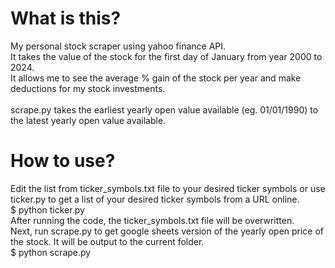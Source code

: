 # What is this?
My personal stock scraper using yahoo finance API.<br>
It takes the value of the stock for the first day of January from year 2000 to 2024.<br>
It allows me to see the average % gain of the stock per year and make deductions for my stock investments.<br><br>
scrape.py takes the earliest yearly open value available (eg. 01/01/1990) to the latest yearly open value available.<br>
# How to use?
Edit the list from ticker_symbols.txt file to your desired ticker symbols or use ticker.py to get a list of your desired ticker symbols from a URL online.<br>
$ python ticker.py<br>
After running the code, the ticker_symbols.txt file will be overwritten.<br>
Next, run scrape.py to get google sheets version of the yearly open price of the stock. It will be output to the current folder.<br>
$ python scrape.py<br>
